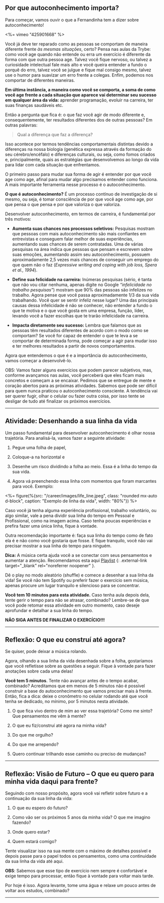 ## Por que autoconhecimento importa?

Para começar, vamos ouvir o que a Fernandinha tem a dizer sobre autoconhecimento!

 <%= vimeo "425901668" %>
 
Você já deve ter reparado como as pessoas se comportam de maneira diferente frente *às mesmas situações*, certo? Pensa nas aulas da Trybe: como você age quando não entende ou erra um exercício é diferente da forma com que outra pessoa age. Talvez você fique nervoso, ou talvez a curiosidade intelectual fale mais alto e você queira entender a fundo o porquê do erro, talvez você se julgue e fique mal consigo mesmo, talvez use o humor para suavizar um erro frente a colegas. Enfim, podemos nos comportar de diferentes maneiras.

**Em última instância, a maneira como você se comporta, a soma de como você age frente a cada situação que aparece vai determinar seu sucesso em qualquer área da vida:** aprender programação, evoluir na carreira, ter suas finanças saudáveis etc.

Então a pergunta que fica é: o que faz você agir de modo diferente e, consequentemente, ter resultados diferentes dos de outras pessoas? Em outras palavras:

> Qual a diferença que faz a diferença?

Isso acontece por termos tendências comportamentais distintas devido a diferenças na nossa biologia (genética expressa através da formação do seu cérebro/encéfalo) e diferenças culturais, ou seja, como fomos criados e, principalmente, quais as estratégias que desenvolvemos ao longo da vida para lidar com cada situação que enfrentamos.

O primeiro passo para mudar sua forma de agir é entender por que você age como age, afinal para mudar algo precisamos entender como funciona. A mais importante ferramenta nesse processo é o autoconhecimento.

**O que é autoconhecimento?** É um processo contínuo de investigação de si mesmo, ou seja, é tomar consciência de por que você age como age, por que pensa o que pensa e por que valoriza o que valoriza.

Desenvolver autoconhecimento, em termos de carreira, é fundamental por três motivos:

* **Aumenta suas chances nos processos seletivos:** Pesquisas mostram que pessoas com mais autoconhecimento são mais confiantes em entrevistas e conseguem falar melhor de suas experiências, aumentando suas chances de serem contratadas. Uma de várias pesquisas na área indica que pessoas que pensam e escrevem sobre suas emoções, aumentando assim seu autoconhecimento, possuem aproximadamente 2,5 vezes mais chances de conseguir um emprego do que quem não o faz (_Expressive writing and coping with job loss, Spera et al., 1994_).

* **Define sua felicidade na carreira:** Inúmeras pesquisas (sério, é tanta que não vou citar nenhuma, apenas digite no Google *“infelicidade no trabalho pesquisas”*) mostram que 90% das pessoas são infelizes no trabalho. Agora pense que você passa aproximadamente 1/3 da sua vida trabalhando. Você quer se sentir infeliz nesse lugar? Uma das principais causas dessa infelicidade é não se conhecer, não entender a fundo o que te motiva e o que você gosta em uma empresa, função, líder, levando você a fazer escolhas que te trarão infelicidade na carreira.

* **Impacta diretamente seu sucesso:** Lembra que falamos que as pessoas têm resultados diferentes de acordo com o modo como se comportam? Se você for capaz de entender o que te leva a se comportar de determinada forma, pode começar a agir para mudar isso e ter melhores resultados a partir de novos comportamentos.

Agora que entendemos o que é e a importância do autoconhecimento, vamos começar a desenvolvê-lo.

OBS: Vamos fazer alguns exercícios que podem parecer subjetivos, mas, conforme avançamos nas aulas, você perceberá que eles ficam mais concretos e começam a se encaixar. Pedimos que se entregue de mente e coração abertos para as próximas atividades. Sabemos que pode ser difícil para quem nunca praticou o autoconhecimento consciente. A tendência vai ser querer fugir, olhar o celular ou fazer outra coisa, por isso tente se desligar de tudo até finalizar os próximos exercícios.

---

## Atividade: Desenhando a sua linha da vida

Um passo fundamental para desenvolver autoconhecimento é olhar nossa trajetória. Para analisá-la, vamos fazer a seguinte atividade:
1. Pegue uma folha de papel,
2. Coloque-a na horizontal e
3. Desenhe um risco dividindo a folha ao meio. Essa é a linha do tempo da sua vida.

4. Agora vá preenchendo essa linha com momentos que foram marcantes para você. Exemplo:

<%= figure(%{src: "/career/images/life_line.jpeg", class: "rounded mx-auto d-block", caption: "Exemplo de linha da vida", width: "80%"}) %>

Caso você já tenha alguma experiência profissional, trabalho voluntário, ou algo similar, vale a pena dividir sua linha do tempo em Pessoal e Profissional, como na imagem acima. Caso tenha poucas experiências e prefira fazer uma única linha, fique à vontade.

Outra recomendação importante é: faça sua linha do tempo como de fato ela é e não como você gostaria que fosse. E fique tranquilo, você não vai precisar mostrar a sua linha do tempo para ninguém.

**Dica:** A música certa ajuda você a se conectar com seus pensamentos e aumentar a atenção. Recomendamos esta aqui [Playlist](https://open.spotify.com/user/spotify/playlist/37i9dQZF1DX6ziVCJnEm59?si=gD2vDds0TKCLfHlLhXFuHg) {: .external-link target="_blank" rel="noreferrer noopener" }.

Dê o play no modo aleatório (shuffle) e comece a desenhar a sua linha da vida!
Se você não tem Spotify ou preferir fazer o exercício sem música, apenas procure um lugar tranquilo e silencioso para se concentrar.

**Você tem 10 minutos para esta atividade.** Caso tenha aula depois dela, tente gerir o tempo para não se atrasar, combinado? Lembre-se de que você pode retomar essa atividade em outro momento, caso deseje aprofundar e detalhar a sua linha do tempo.

**NÃO SIGA ANTES DE FINALIZAR O EXERCÍCIO!!!**

---

## Reflexão: O que eu construí até agora?

Se quiser, pode deixar a música rolando.

Agora, olhando a sua linha da vida desenhada sobre a folha, gostaríamos que você refletisse sobre as questões a seguir. Fique à vontade para fazer anotações sobre cada uma delas!

**Você tem 5 minutos**. Tente não avançar antes de o tempo acabar, combinado? Acreditamos que em menos de 5 minutos não é possível construir a base do autoconhecimento que vamos precisar mais à frente.
Então, fica a dica: deixe o cronômetro no celular rodando até que você tenha se dedicado, no mínimo, por 5 minutos nesta atividade.

1. O que fica vivo dentro de mim ao ver essa trajetória? Como me sinto? Que pensamentos me vêm à mente?

2. O que eu fiz/construí até agora na minha vida?

3. Do que me orgulho?

4. Do que me arrependo? 

5. Quero continuar trilhando esse caminho ou preciso de mudanças?

---

## Reflexão: Visão de Futuro – O que eu quero para minha vida daqui para frente?

Seguindo com nosso propósito, agora você vai refletir sobre futuro e a continuação da sua linha da vida:

1. O que eu espero do futuro?

2. Como vão ser os próximos 5 anos da minha vida? O que me imagino fazendo?

3. Onde quero estar?

4. Quem estará comigo?

Tente visualizar isso na sua mente com o máximo de detalhes possível e depois passe para o papel todos os pensamentos, como uma continuidade da sua linha da vida até aqui.


**OBS**: Sabemos que esse tipo de exercício nem sempre é confortável e exige tempo para processar, então fique à vontade para voltar mais tarde.

Por hoje é isso. Agora levante, tome uma água e relaxe um pouco antes de voltar aos estudos, combinado?

---

